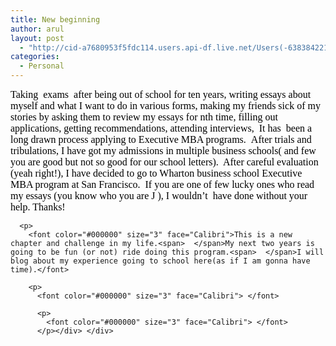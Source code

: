 ```yaml
---
title: New beginning
author: arul
layout: post
  - "http://cid-a7680953f5fdc114.users.api-df.live.net/Users(-6383842215583694572)/Blogs('A7680953F5FDC114!113')/Entries('A7680953F5FDC114!491')?authkey=NzXxYOsM*PI%24"
categories:
  - Personal
---
```

<div id="msgcns!A7680953F5FDC114!491" class="bvMsg">
  <div>
    <p>
      <font size="3"><font color="#000000"><font face="Calibri">Taking<span>  </span>exams<span>  </span>after being out of school for ten years, writing essays about myself and what I want to do in various forms, making my friends sick of my stories by asking them to review my essays for nth time, filling out applications, getting recommendations, attending interviews, <span> </span>It has<span>  </span>been a long drawn process applying to Executive MBA programs. <span> </span>After trials and tribulations, I have got my admissions in multiple business schools( and few you are good but not so good for our school letters).<span>  </span>After careful evaluation (yeah right!), I have decided to go to Wharton business school Executive MBA program at San Francisco.<span>  </span>If you are one of few lucky ones who read my essays (you know who you are </font><span style="font-family:wingdings;"><span>J</span></span><font face="Calibri"> ), I wouldn’t<span>  </span>have done without your help. Thanks! </font></font></font> 
      
      <p>
        <font color="#000000" size="3" face="Calibri">This is a new chapter and challenge in my life.<span>  </span>My next two years is going to be fun (or not) ride doing this program.<span>  </span>I will blog about my experience going to school here(as if I am gonna have time).</font> 
        
        <p>
          <font color="#000000" size="3" face="Calibri"> </font> 
          
          <p>
            <font color="#000000" size="3" face="Calibri"> </font>
          </p></div> </div>
